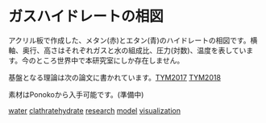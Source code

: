 # ガスハイドレートの相図

[](https://gyazo.com/f6812119debfef70c326b6b13917fee3)

アクリル板で作成した、メタン(赤)とエタン(青)のハイドレートの相図です。横軸、奥行、高さはそれぞれガスと水の組成比、圧力(対数)、温度を表しています。今のところ世界中で本研究室にしか存在しません。



基盤となる理論は次の論文に書かれています。[TYM2017](TYM2017.md) [TYM2018](TYM2018.md)



素材はPonokoから入手可能です。(準備中)



[water](water.md) [clathratehydrate](clathratehydrate.md) [research](research.md) [model](model.md) [visualization](visualization.md)





